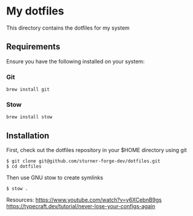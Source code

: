 # My dotfiles

This directory contains the dotfiles for my system

## Requirements

Ensure you have the following installed on your system:

### Git

```
brew install git
```

### Stow

```
brew install stow
```

## Installation

First, check out the dotfiles repository in your $HOME directory using git

```
$ git clone git@github.com/sturner-forge-dev/dotfiles.git
$ cd dotfiles
```

Then use GNU stow to create symlinks

```
$ stow .
```

Resources:
https://www.youtube.com/watch?v=y6XCebnB9gs
https://typecraft.dev/tutorial/never-lose-your-configs-again
